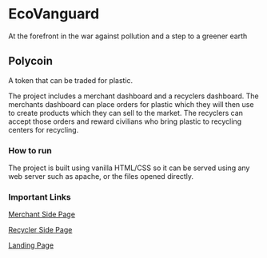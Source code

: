 # EcoVanguard

At the forefront in the war against pollution and a step to a greener earth

## Polycoin

A token that can be traded for plastic.

The project includes a merchant dashboard and a recyclers dashboard. The merchants dashboard can place orders for plastic which they will then use to create products which they can sell to the market. The recyclers can accept those orders and reward civilians who bring plastic to recycling centers for recycling.

### How to run

The project is built using vanilla HTML/CSS so it can be served using any web server such as apache, or the files opened directly.

### Important Links
[Merchant Side Page](https://eco-vanguard.vercel.app/merchants.html) 

[Recycler Side Page](https://eco-vanguard.vercel.app/recyclers.html)

[Landing Page](https://eco-vanguard.vercel.app/index.html)


